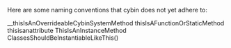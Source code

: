 Here are some naming conventions that cybin does not yet adhere to:

__thisIsAnOverrideableCybinSystemMethod
thisIsAFunctionOrStaticMethod
thisisanattribute
ThisIsAnInstanceMethod
ClassesShouldBeInstantiableLikeThis()



